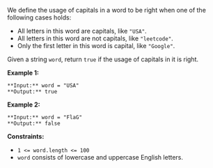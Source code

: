 We define the usage of capitals in a word to be right when one of the following cases holds:

* All letters in this word are capitals, like `"USA"`.
* All letters in this word are not capitals, like `"leetcode"`.
* Only the first letter in this word is capital, like `"Google"`.

Given a string `word`, return `true` if the usage of capitals in it is right.

**Example 1:**


```
**Input:** word = "USA"
**Output:** true

```
**Example 2:**


```
**Input:** word = "FlaG"
**Output:** false

```

**Constraints:**

* `1 <= word.length <= 100`
* `word` consists of lowercase and uppercase English letters.
